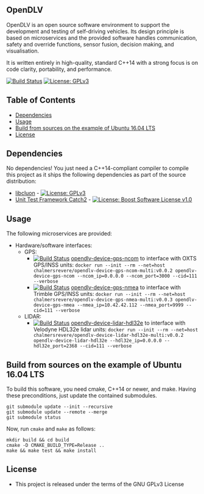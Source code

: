 ## OpenDLV

OpenDLV is an open source software environment to support the development and
testing of self-driving vehicles. Its design principle is based on microservices
and the provided software handles communication, safety and override functions,
sensor fusion, decision making, and visualisation.

It is written entirely in high-quality, standard C++14 with a strong focus is on
code clarity, portability, and performance.

[![Build Status](https://travis-ci.org/chalmers-revere/opendlv.svg?branch=new)](https://travis-ci.org/chalmers-revere/opendlv) [![License: GPLv3](https://img.shields.io/badge/license-GPL--3-blue.svg)](https://www.gnu.org/licenses/gpl-3.0.txt)


## Table of Contents
* [Dependencies](#dependencies)
* [Usage](#usage)
* [Build from sources on the example of Ubuntu 16.04 LTS](#build-from-sources-on-the-example-of-ubuntu-1604-lts)
* [License](#license)


## Dependencies
No dependencies! You just need a C++14-compliant compiler to compile this
project as it ships the following dependencies as part of the source distribution:

* [libcluon](https://github.com/chrberger/libcluon) - [![License: GPLv3](https://img.shields.io/badge/license-GPL--3-blue.svg
)](https://www.gnu.org/licenses/gpl-3.0.txt)
* [Unit Test Framework Catch2](https://github.com/catchorg/Catch2/releases/tag/v2.1.2) - [![License: Boost Software License v1.0](https://img.shields.io/badge/License-Boost%20v1-blue.svg)](http://www.boost.org/LICENSE_1_0.txt)


## Usage
The following microservices are provided:

* Hardware/software interfaces:
  * GPS:
    * [![Build Status](https://travis-ci.org/chalmers-revere/opendlv-device-gps-ncom.svg?branch=master)](https://travis-ci.org/chalmers-revere/opendlv-device-gps-ncom) [opendlv-device-gps-ncom](https://github.com/chalmers-revere/opendlv-device-gps-ncom) to interface with OXTS GPS/INSS units: `docker run --init --rm --net=host chalmersrevere/opendlv-device-gps-ncom-multi:v0.0.2 opendlv-device-gps-ncom --ncom_ip=0.0.0.0 --ncom_port=3000 --cid=111 --verbose`
    * [![Build Status](https://travis-ci.org/chalmers-revere/opendlv-device-gps-nmea.svg?branch=master)](https://travis-ci.org/chalmers-revere/opendlv-device-gps-nmea) [opendlv-device-gps-nmea](https://github.com/chalmers-revere/opendlv-device-gps-nmea) to interface with Trimble GPS/INSS units: `docker run --init --rm --net=host chalmersrevere/opendlv-device-gps-nmea-multi:v0.0.3 opendlv-device-gps-nmea --nmea_ip=10.42.42.112 --nmea_port=9999 --cid=111 --verbose`
  * LIDAR:
    * [![Build Status](https://travis-ci.org/chalmers-revere/opendlv-device-lidar-hdl32e.svg?branch=master)](https://travis-ci.org/chalmers-revere/opendlv-device-lidar-hdl32e) [opendlv-device-lidar-hdl32e](https://github.com/chalmers-revere/opendlv-device-lidar-hdl32e) to interface with Velodyne HDL32e lidar units: `docker run --init --rm --net=host chalmersrevere/opendlv-device-lidar-hdl32e-multi:v0.0.2 opendlv-device-lidar-hdl32e --hdl32e_ip=0.0.0.0 --hdl32e_port=2368 --cid=111 --verbose`


## Build from sources on the example of Ubuntu 16.04 LTS
To build this software, you need cmake, C++14 or newer, and make. Having these
preconditions, just update the contained submodules.

```
git submodule update --init --recursive
git submodule update --remote --merge
git submodule status
```

Now, run `cmake` and `make` as follows:

```
mkdir build && cd build
cmake -D CMAKE_BUILD_TYPE=Release ..
make && make test && make install
```


## License

* This project is released under the terms of the GNU GPLv3 License

